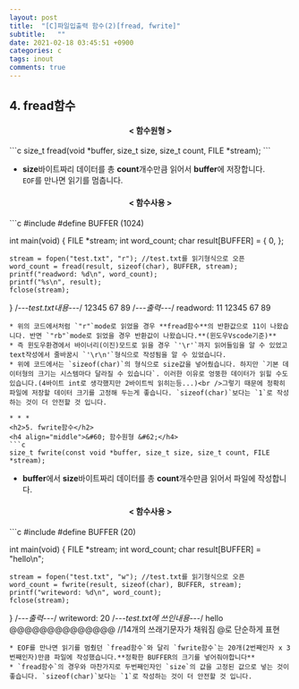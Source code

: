 ```yaml
---
layout: post
title:  "[C]파일입출력 함수(2)[fread, fwrite]"
subtitle:   ""
date: 2021-02-18 03:45:51 +0900
categories: c
tags: inout
comments: true
---
```


<h2>4. fread함수</h2>
<h4 align="middle">&#60; 함수원형 &#62;</h4>
```c
size_t fread(void *buffer, size_t size, size_t count, FILE *stream);
```

* **size**바이트짜리 데이터를 총 **count**개수만큼 읽어서 **buffer**에 저장합니다.<br />`EOF`를 만나면 읽기를 멈춥니다.
<h4 align="middle">&#60; 함수사용 &#62;</h4>
```c
#include <stdio.h>
#define BUFFER (1024)

int main(void)
{
    FILE *stream;
    int word_count;
    char result[BUFFER] = { 0, };

    stream = fopen("test.txt", "r"); //test.txt를 읽기형식으로 오픈
    word_count = fread(result, sizeof(char), BUFFER, stream);
    printf("readword: %d\n", word_count);
    printf("%s\n", result);
    fclose(stream);
}
/*---test.txt내용---*/
12345
67
89
/*---출력---*/
readword: 11
12345
67
89
```
* 위의 코드에서처럼 `"r"`mode로 읽었을 경우 **fread함수**의 반환값으로 11이 나왔습니다. 반면 `"rb"`mode로 읽었을 경우 반환값이 나왔습니다.**(윈도우Vscode기준)**
* 즉 윈도우환경에서 바이너리(이진)모드로 읽을 경우 `'\r'`까지 읽어들임을 알 수 있었고 text작성에서 줄바꿈시 `'\r\n'`형식으로 작성됨을 알 수 있었습니다.
* 위에 코드에서는 `sizeof(char)`의 형식으로 size값을 넣어줬습니다. 하지만 `기본 데이터형의 크기는 시스템마다 달라질 수 있습니다`. 이러한 이유로 엉뚱한 데이터가 읽힐 수도 있습니다.(4바이트 int로 생각했지만 2바이트씩 읽히는등...)<br />그렇기 때문에 정확히 파일에 저장할 데이터 크기를 고정해 두는게 좋습니다. `sizeof(char)`보다는 `1`로 작성하는 것이 더 안전할 것 입니다.

* * *
<h2>5. fwrite함수</h2>
<h4 align="middle">&#60; 함수원형 &#62;</h4>
```c
size_t fwrite(const void *buffer, size_t size, size_t count, FILE *stream);
```

* **buffer**에서 **size**바이트짜리 데이터를 총 **count**개수만큼 읽어서 파일에 작성합니다.
<h4 align="middle">&#60; 함수사용 &#62;</h4>
```c
#include <stdio.h>
#define BUFFER (20)

int main(void)
{
    FILE *stream;
    int word_count;
    char result[BUFFER] = "hello\n";

    stream = fopen("test.txt", "w"); //test.txt를 읽기형식으로 오픈
    word_count = fwrite(result, sizeof(char), BUFFER, stream);
    printf("writeword: %d\n", word_count);
	fclose(stream);
}
/*---출력---*/
writeword: 20
/*---test.txt에 쓰인내용---*/
hello
@@@@@@@@@@@@@@   //14개의 쓰래기문자가 채워짐 @로 단순하게 표현
```
* EOF를 만나면 읽기를 멈췄던 `fread함수`와 달리 `fwrite함수`는 20개(2번째인자 x 3번째인자)만큼 파일에 작성했습니다.**정확한 BUFFER의 크기를 넣어줘야합니다**
* `fread함수`의 경우와 마찬가지로 두번째인자인 `size`의 값을 고정된 값으로 넣는 것이 좋습니다. `sizeof(char)`보다는 `1`로 작성하는 것이 더 안전할 것 입니다.